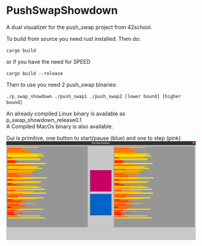 # PushSwapShowdown
A dual visualizer for the push_swap project from 42school.

To build from source you need rust installed. Then do:
```
cargo build
```
or if you have the need for SPEED
```
cargo build --release
```

Then to use you need 2 push_swap binaries:
```
./p_swap_showdown ./push_swap1 ./push_swap2 [lower bound] [higher bound]
```

An already compiled Linux binary is available as p_swap_showdown_release0.1\
A Compiled MacOs binary is also available.

Gui is primitive, one button to start/pause (blue) and one to step (pink)\
![alt text](https://github.com/GlysVenture/PushSwapShowdown/blob/master/vis.png)
